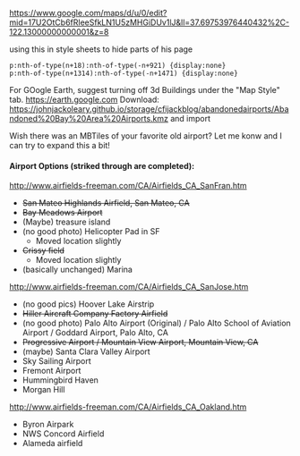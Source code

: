 https://www.google.com/maps/d/u/0/edit?mid=17U2OtCb6fRleeSfkLN1U5zMHGiDUv1lJ&ll=37.69753976440432%2C-122.13000000000001&z=8

using this in style sheets to hide parts of his page
```
p:nth-of-type(n+18):nth-of-type(-n+921) {display:none}
p:nth-of-type(n+1314):nth-of-type(-n+1471) {display:none}
```


For GOogle Earth, suggest turning off 3d Buildings under the "Map Style" tab. https://earth.google.com
Download: https://johnjackoleary.github.io/storage/cfijackblog/abandonedairports/Abandoned%20Bay%20Area%20Airports.kmz
and import

Wish there was an MBTiles of your favorite old airport? Let me konw and I can try to expand this a bit!



#### Airport Options (striked through are completed):

http://www.airfields-freeman.com/CA/Airfields_CA_SanFran.htm
- ~~San Mateo Highlands Airfield, San Mateo, CA~~
- ~~Bay Meadows Airport~~
- (Maybe) treasure island
- (no good photo) Helicopter Pad in SF
	- Moved location slightly
- ~~Crissy field~~
	- Moved location slightly
- (basically unchanged) Marina

http://www.airfields-freeman.com/CA/Airfields_CA_SanJose.htm
- (no good pics) Hoover Lake Airstrip 
- ~~Hiller Aircraft Company Factory Airfield~~
- (no good photo) Palo Alto Airport (Original) / Palo Alto School of Aviation Airport / Goddard Airport, Palo Alto, CA
- ~~Progressive Airport / Mountain View Airport, Mountain View, CA~~
- (maybe) Santa Clara Valley Airport
- Sky Sailing Airport
- Fremont Airport 
- Hummingbird Haven
- Morgan Hill

http://www.airfields-freeman.com/CA/Airfields_CA_Oakland.htm
- Byron Airpark
- NWS Concord Airfield
- Alameda airfield
